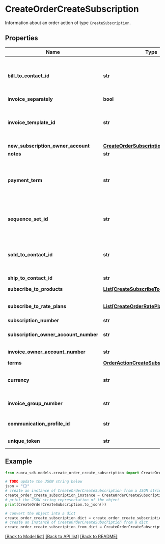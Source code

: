 # CreateOrderCreateSubscription

Information about an order action of type `CreateSubscription`. 

## Properties

Name | Type | Description | Notes
------------ | ------------- | ------------- | -------------
**bill_to_contact_id** | **str** | The ID of the bill-to contact associated with the subscription.  **Note**:    - If you have the &lt;a href&#x3D;\&quot;https://knowledgecenter.zuora.com/Zuora_Billing/Bill_your_customers/Bill_customers_at_subscription_level/Flexible_Billing_Attributes\&quot; target&#x3D;\&quot;_blank\&quot;&gt;Flexible Billing Attributes&lt;/a&gt; feature disabled, this field is unavailable in the request body and the value of this field is &#x60;null&#x60; in the response body.    - If you have the Flexible Billing Attributes feature enabled, and you do not specify this field in the request or you select **Default Contact from Account** for this field during subscription creation, the value of this field is automatically set to &#x60;null&#x60; in the response body.  | [optional] 
**invoice_separately** | **bool** | Specifies whether the subscription appears on a separate invoice when Zuora generates invoices.  | [optional] 
**invoice_template_id** | **str** | The ID of the invoice template associated with the subscription.  **Note**:    - If you have the &lt;a href&#x3D;\&quot;https://knowledgecenter.zuora.com/Zuora_Billing/Bill_your_customers/Bill_customers_at_subscription_level/Flexible_Billing_Attributes\&quot; target&#x3D;\&quot;_blank\&quot;&gt;Flexible Billing Attributes&lt;/a&gt; feature disabled, this field is unavailable in the request body and the value of this field is &#x60;null&#x60; in the response body.    - If you have the Flexible Billing Attributes feature enabled, and you do not specify this field in the request or you select **Default Template from Account** for this field during subscription creation, the value of this field is automatically set to &#x60;null&#x60; in the response body.  | [optional] 
**new_subscription_owner_account** | [**CreateOrderSubscriptionOwnerAccount**](CreateOrderSubscriptionOwnerAccount.md) |  | [optional] 
**notes** | **str** | Notes about the subscription. These notes are only visible to Zuora users.  | [optional] 
**payment_term** | **str** | The name of the payment term associated with the subscription. For example, &#x60;Net 30&#x60;. The payment term determines the due dates of invoices.  **Note**:    - If you have the &lt;a href&#x3D;\&quot;https://knowledgecenter.zuora.com/Zuora_Billing/Bill_your_customers/Bill_customers_at_subscription_level/Flexible_Billing_Attributes\&quot; target&#x3D;\&quot;_blank\&quot;&gt;Flexible Billing Attributes&lt;/a&gt; feature disabled, this field is unavailable in the request body and the value of this field is &#x60;null&#x60; in the response body.    - If you have the Flexible Billing Attributes feature enabled, and you do not specify this field in the request or you select **Default Term from Account** for this field during subscription creation, the value of this field is automatically set to &#x60;null&#x60; in the response body.  | [optional] 
**sequence_set_id** | **str** | The ID of the sequence set associated with the subscription.  **Note**:    - If you have the &lt;a href&#x3D;\&quot;https://knowledgecenter.zuora.com/Zuora_Billing/Bill_your_customers/Bill_customers_at_subscription_level/Flexible_Billing_Attributes\&quot; target&#x3D;\&quot;_blank\&quot;&gt;Flexible Billing Attributes&lt;/a&gt; feature disabled, this field is unavailable in the request body and the value of this field is &#x60;null&#x60; in the response body.    - If you have the Flexible Billing Attributes feature enabled, and you do not specify this field in the request or you select **Default Set from Account** for this field during subscription creation, the value of this field is automatically set to &#x60;null&#x60; in the response body.  | [optional] 
**sold_to_contact_id** | **str** | The ID of the sold-to contact associated with the subscription.  **Note**:    - If you have the &lt;a href&#x3D;\&quot;https://knowledgecenter.zuora.com/Zuora_Billing/Bill_your_customers/Bill_customers_at_subscription_level/Flexible_Billing_Attributes\&quot; target&#x3D;\&quot;_blank\&quot;&gt;Flexible Billing Attributes&lt;/a&gt; feature disabled, this field is unavailable in the request body and the value of this field is &#x60;null&#x60; in the response body.    - If you have the Flexible Billing Attributes feature enabled, and you do not specify this field in the request or you select **Default Contact from Account** for this field during subscription creation, the value of this field is automatically set to &#x60;null&#x60; in the response body.  | [optional] 
**ship_to_contact_id** | **str** | The ID of the ship-to contact associated with the subscription. it is belong to the subscription owner account | [optional] 
**subscribe_to_products** | [**List[CreateSubscribeToProduct]**](CreateSubscribeToProduct.md) | For a rate plan, the following fields are available:   - &#x60;chargeOverrides&#x60;   - &#x60;clearingExistingFeatures&#x60;   - &#x60;customFields&#x60;   - &#x60;externallyManagedPlanId&#x60;   - &#x60;newRatePlanId&#x60;   - &#x60;productRatePlanId&#x60;   - &#x60;subscriptionProductFeatures&#x60;   - &#x60;uniqueToken&#x60;     | [optional] 
**subscribe_to_rate_plans** | [**List[CreateOrderRatePlanOverride]**](CreateOrderRatePlanOverride.md) | List of rate plans associated with the subscription.  **Note**: The &#x60;subscribeToRatePlans&#x60; field has been deprecated, this field is replaced by the &#x60;subscribeToProducts&#x60; field that supports Rate Plans. In a new order request, you can use either &#x60;subscribeToRatePlans&#x60; or &#x60;subscribeToProducts&#x60;, not both.  | [optional] 
**subscription_number** | **str** | Subscription number of the subscription. For example, A-S00000001.  If you do not set this field, Zuora will generate the subscription number.  | [optional] 
**subscription_owner_account_number** | **str** | Account number of an existing account that will own the subscription. For example, A00000001.  If you do not set this field or the &#x60;newSubscriptionOwnerAccount&#x60; field, the account that owns the order will also own the subscription. Zuora will return an error if you set this field and the &#x60;newSubscriptionOwnerAccount&#x60; field.  | [optional] 
**invoice_owner_account_number** | **str** | Account number of an existing account that will own the invoice. For example, A00000001.  If you do not set this field, the account that owns the order will also own this invoice.  | [optional] 
**terms** | [**OrderActionCreateSubscriptionTerms**](OrderActionCreateSubscriptionTerms.md) |  | [optional] 
**currency** | **str** | The code of currency that is used for this subscription. If the currency is not selected, the default currency from the account will be used. All subscriptions in the same order must use the same currency. The currency for a subscription cannot be changed.  **Note**: This field is available only if you have the &lt;a href&#x3D;\&quot;https://knowledgecenter.zuora.com/Zuora_Billing/Bill_your_customers/Flexible_Billing/Multiple_Currencies\&quot; target&#x3D;\&quot;_blank\&quot;&gt;Multiple Currencies&lt;/a&gt; feature enabled.   | [optional] 
**invoice_group_number** | **str** | The number of invoice group associated with the subscription.  **Note**: This field is available only if you have the &lt;a href&#x3D;\&quot;https://knowledgecenter.zuora.com/Zuora_Billing/Bill_your_customers/Bill_customers_at_subscription_level/Flexible_Billing_Attributes\&quot; target&#x3D;\&quot;_blank\&quot;&gt;Flexible Billing Attributes&lt;/a&gt; feature enabled.  | [optional] 
**communication_profile_id** | **str** | The ID of the communication profile associated with the subscription.  **Note**: This field is available only if you have the &lt;a href&#x3D;\&quot;https://knowledgecenter.zuora.com/Zuora_Billing/Bill_your_customers/Bill_customers_at_subscription_level/Flexible_Billing_Attributes\&quot; target&#x3D;\&quot;_blank\&quot;&gt;Flexible Billing Attributes&lt;/a&gt; feature enabled.  | [optional] 
**unique_token** | **str** | uniqueToken of the subscription to set relatedSubscriptionNumber in OLI within same order. Unique token should be a unique value for more than one create sub order action within same order.  | [optional] 

## Example

```python
from zuora_sdk.models.create_order_create_subscription import CreateOrderCreateSubscription

# TODO update the JSON string below
json = "{}"
# create an instance of CreateOrderCreateSubscription from a JSON string
create_order_create_subscription_instance = CreateOrderCreateSubscription.from_json(json)
# print the JSON string representation of the object
print(CreateOrderCreateSubscription.to_json())

# convert the object into a dict
create_order_create_subscription_dict = create_order_create_subscription_instance.to_dict()
# create an instance of CreateOrderCreateSubscription from a dict
create_order_create_subscription_from_dict = CreateOrderCreateSubscription.from_dict(create_order_create_subscription_dict)
```
[[Back to Model list]](../README.md#documentation-for-models) [[Back to API list]](../README.md#documentation-for-api-endpoints) [[Back to README]](../README.md)


